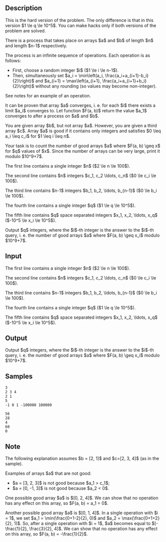 ## Description

<div><p><span class="tex-font-style-bf">This is the hard version of the problem. The only difference is that in this version $1 \le q \le 10^5$. You can make hacks only if both versions of the problem are solved.</span></p><p>There is a process that takes place on arrays $a$ and $b$ of length $n$ and length $n-1$ respectively. </p><p>The process is an infinite sequence of operations. Each operation is as follows: </p><ul> <li> First, choose a random integer $i$ ($1 \le i \le n-1$). </li><li> Then, simultaneously set $a_i = \min\left(a_i, \frac{a_i+a_{i+1}-b_i}{2}\right)$ and $a_{i+1} = \max\left(a_{i+1}, \frac{a_i+a_{i+1}+b_i}{2}\right)$ without any rounding (so values may become non-integer). </li></ul> See notes for an example of an operation.<p>It can be proven that array $a$ converges, i.&nbsp;e. for each $i$ there exists a limit $a_i$ converges to. Let function $F(a, b)$ return the value $a_1$ converges to after a process on $a$ and $b$.</p><p>You are given array $b$, but not array $a$. However, you are given a third array $c$. Array $a$ is good if it contains only <span class="tex-font-style-bf">integers</span> and satisfies $0 \leq a_i \leq c_i$ for $1 \leq i \leq n$.</p><p>Your task is to count the number of good arrays $a$ where $F(a, b) \geq x$ for $q$ values of $x$. Since the number of arrays can be very large, print it modulo $10^9+7$.</p></div><div class="input-specification"><p>The first line contains a single integer $n$ ($2 \le n \le 100$).</p><p>The second line contains $n$ integers $c_1, c_2 \ldots, c_n$ ($0 \le c_i \le 100$).</p><p>The third line contains $n-1$ integers $b_1, b_2, \ldots, b_{n-1}$ ($0 \le b_i \le 100$).</p><p>The fourth line contains a single integer $q$ ($1 \le q \le 10^5$).</p><p>The fifth line contains $q$ space separated integers $x_1, x_2, \ldots, x_q$ ($-10^5 \le x_i \le 10^5$).</p></div><div class="output-specification"><p>Output $q$ integers, where the $i$-th integer is the answer to the $i$-th query, i.&nbsp;e. the number of good arrays $a$ where $F(a, b) \geq x_i$ modulo $10^9+7$.</p></div>

## Input

<p>The first line contains a single integer $n$ ($2 \le n \le 100$).</p><p>The second line contains $n$ integers $c_1, c_2 \ldots, c_n$ ($0 \le c_i \le 100$).</p><p>The third line contains $n-1$ integers $b_1, b_2, \ldots, b_{n-1}$ ($0 \le b_i \le 100$).</p><p>The fourth line contains a single integer $q$ ($1 \le q \le 10^5$).</p><p>The fifth line contains $q$ space separated integers $x_1, x_2, \ldots, x_q$ ($-10^5 \le x_i \le 10^5$).</p>

## Output

<p>Output $q$ integers, where the $i$-th integer is the answer to the $i$-th query, i.&nbsp;e. the number of good arrays $a$ where $F(a, b) \geq x_i$ modulo $10^9+7$.</p>

## Samples

```input1
3
2 3 4
2 1
5
-1 0 1 -100000 100000
```

```output1
56
28
4
60
0
```




## Note

<p>The following explanation assumes $b = [2, 1]$ and $c=[2, 3, 4]$ (as in the sample).</p><p>Examples of arrays $a$ that are <span class="tex-font-style-bf">not</span> good: </p><ul> <li> $a = [3, 2, 3]$ is not good because $a_1 &gt; c_1$; </li><li> $a = [0, -1, 3]$ is not good because $a_2 &lt; 0$. </li></ul><p>One possible good array $a$ is $[0, 2, 4]$. We can show that no operation has any effect on this array, so $F(a, b) = a_1 = 0$.</p><p>Another possible good array $a$ is $[0, 1, 4]$. In a single operation with $i = 1$, we set $a_1 = \min(\frac{0+1-2}{2}, 0)$ and $a_2 = \max(\frac{0+1+2}{2}, 1)$. So, after a single operation with $i = 1$, $a$ becomes equal to $[-\frac{1}{2}, \frac{3}{2}, 4]$. We can show that no operation has any effect on this array, so $F(a, b) = -\frac{1}{2}$.</p>
